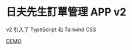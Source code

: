 # 日夫先生訂單管理 APP v2

v2 引入了 TypeScript 和 Tailwind CSS

[DEMO](https://jon111rock.github.io/rifu-orders-manager-v2/)
